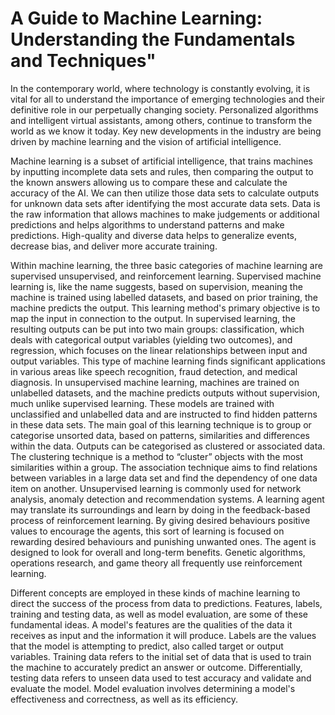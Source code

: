 # A Guide to Machine Learning: Understanding the Fundamentals and Techniques"

In the contemporary world, where technology is constantly evolving, it is vital for all to understand the importance of emerging technologies and their definitive role in our perpetually changing society. Personalized algorithms and intelligent virtual assistants, among others, continue to transform the world as we know it today. Key new developments in the industry are being driven by machine learning and the vision of artificial intelligence.

Machine learning is a subset of artificial intelligence, that trains machines by inputting incomplete data sets and rules, then comparing the output to the known answers allowing us to compare these and calculate the accuracy of the AI. We can then utilize those data sets to calculate outputs for unknown data sets after identifying the most accurate data sets. Data is the raw information that allows machines to make judgements or additional predictions and helps algorithms to understand patterns and make predictions. High-quality and diverse data helps to generalize events, decrease bias, and deliver more accurate training.

Within machine learning, the three basic categories of machine learning are supervised unsupervised, and reinforcement learning. Supervised machine learning is, like the name suggests, based on supervision, meaning the machine is trained using labelled datasets, and based on prior training, the machine predicts the output. This learning method's primary objective is to map the input in connection to the output. In supervised learning, the resulting outputs can be put into two main groups: classification, which deals with categorical output variables (yielding two outcomes), and regression, which focuses on the linear relationships between input and output variables. This type of machine learning finds significant applications in various areas like speech recognition, fraud detection, and medical diagnosis. In unsupervised machine learning, machines are trained on unlabelled datasets, and the machine predicts outputs without supervision, much unlike supervised learning. These models are trained with unclassified and unlabelled data and are instructed to find hidden patterns in these data sets. The main goal of this learning technique is to group or categorise unsorted data, based on patterns, similarities and differences within the data. Outputs can be categorised as clustered or associated data. The clustering technique is a method to “cluster” objects with the most similarities within a group. The association technique aims to find relations between variables in a large data set and find the dependency of one data item on another. Unsupervised learning is commonly used for network analysis, anomaly detection and recommendation systems. A learning agent may translate its surroundings and learn by doing in the feedback-based process of reinforcement learning. By giving desired behaviours positive values to encourage the agents, this sort of learning is focused on rewarding desired behaviours and punishing unwanted ones. The agent is designed to look for overall and long-term benefits. Genetic algorithms, operations research, and game theory all frequently use reinforcement learning.

Different concepts are employed in these kinds of machine learning to direct the success of the process from data to predictions. Features, labels, training and testing data, as well as model evaluation, are some of these fundamental ideas. A model's features are the qualities of the data it receives as input and the information it will produce. Labels are the values that the model is attempting to predict, also called target or output variables. Training data refers to the initial set of data that is used to train the machine to accurately predict an answer or outcome. Differentially, testing data refers to unseen data used to test accuracy and validate and evaluate the model. Model evaluation involves determining a model's effectiveness and correctness, as well as its efficiency.
